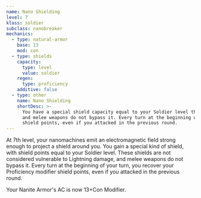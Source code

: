 ```yaml
---
name: Nano Shielding
level: 7
klass: soldier
subclass: nanobreaker
mechanics:
  - type: natural-armor
    base: 13
    mod: con
  - type: shields
    capacity:
      type: level
      value: soldier
    regen:
      type: proficiency
    additive: false
  - type: other
    name: Nano Shielding
    shortDesc: >-
      You have a special shield capacity equal to your Soldier level that is not vulnerable to Lightning damage
      and melee weapons do not bypass it. Every turn at the beginning of your turn, you recover {{ profBonus }}
      shield points, even if you attacked in the previous round.
---
```

At 7th level, your nanomachines emit an electromagnetic field strong enough to project a shield around you. You gain a
special kind of shield, with shield points equal to your Soldier level. These shields are not considered
vulnerable to Lightning damage, and melee weapons do not bypass it. Every turn at the beginning of your turn,
you recover your Proficiency modifier shield points, even if you attacked in the previous round.

Your Nanite Armor's AC is now 13+Con Modifier.
